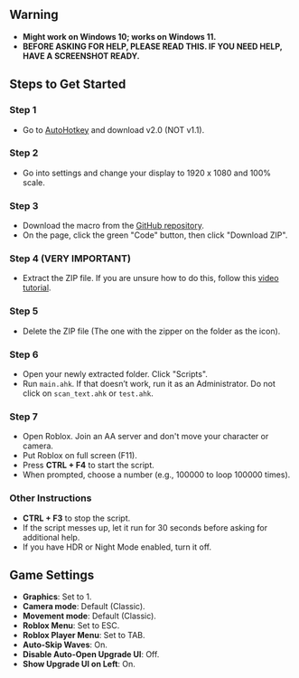 ## Warning
- **Might work on Windows 10; works on Windows 11.**
- **BEFORE ASKING FOR HELP, PLEASE READ THIS. IF YOU NEED HELP, HAVE A SCREENSHOT READY.**

## Steps to Get Started

### Step 1
- Go to [AutoHotkey](https://www.autohotkey.com/) and download v2.0 (NOT v1.1).

### Step 2
- Go into settings and change your display to 1920 x 1080 and 100% scale.

### Step 3
- Download the macro from the [GitHub repository](https://github.com/ThuyTran735/AA-Captcha-Bypass-Halloween/tree/main).
- On the page, click the green "Code" button, then click "Download ZIP".

### Step 4 (**VERY IMPORTANT**)
- Extract the ZIP file. If you are unsure how to do this, follow this [video tutorial](https://youtu.be/0t6nHhk-ZcE?si=wCoFcI0SF5VYxL41).

### Step 5
- Delete the ZIP file (The one with the zipper on the folder as the icon).

### Step 6
- Open your newly extracted folder. Click "Scripts".
- Run `main.ahk`. If that doesn’t work, run it as an Administrator. Do not click on `scan_text.ahk` or `test.ahk`.

### Step 7
- Open Roblox. Join an AA server and don't move your character or camera.
- Put Roblox on full screen (F11).
- Press **CTRL + F4** to start the script.
- When prompted, choose a number (e.g., 100000 to loop 100000 times).

### Other Instructions
- **CTRL + F3** to stop the script.
- If the script messes up, let it run for 30 seconds before asking for additional help.
- If you have HDR or Night Mode enabled, turn it off.

## Game Settings
- **Graphics**: Set to 1.
- **Camera mode**: Default (Classic).
- **Movement mode**: Default (Classic).
- **Roblox Menu**: Set to ESC.
- **Roblox Player Menu**: Set to TAB.
- **Auto-Skip Waves**: On.
- **Disable Auto-Open Upgrade UI**: Off.
- **Show Upgrade UI on Left**: On.
